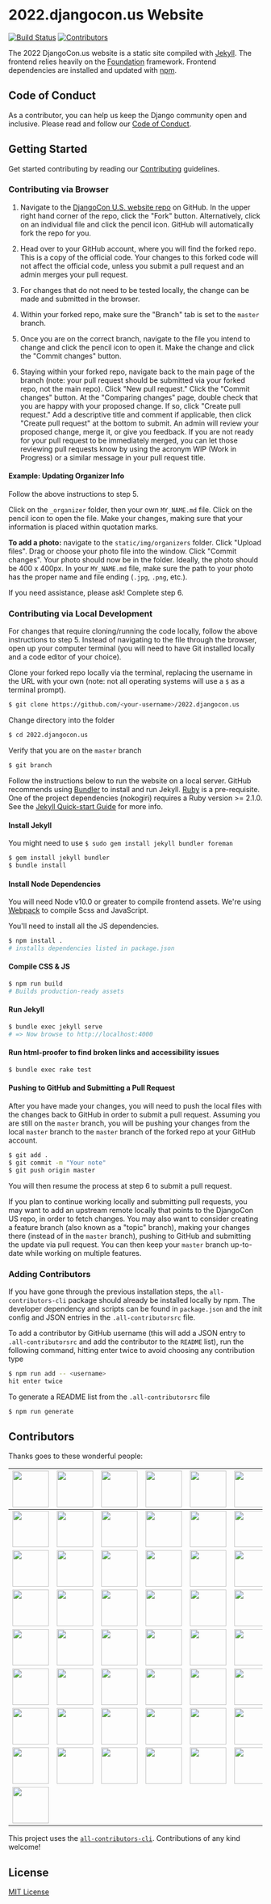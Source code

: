 # 2022.djangocon.us Website

[![Build Status](https://travis-ci.org/djangocon/2022.djangocon.us.svg?branch=master)](https://travis-ci.org/djangocon/2022.djangocon.us) [![Contributors](https://img.shields.io/github/contributors/djangocon/2022.djangocon.us.svg)](https://github.com/djangocon/2022.djangocon.us/graphs/contributors)

The 2022 DjangoCon.us website is a static site compiled with [Jekyll](https://jekyllrb.com/docs/home/). The frontend relies heavily on the [Foundation](http://foundation.zurb.com/sites/docs/) framework. Frontend dependencies are installed and updated with [npm](https://www.npmjs.com/).

## Code of Conduct

As a contributor, you can help us keep the Django community open and inclusive.
Please read and follow our [Code of Conduct](CODE_OF_CONDUCT.md).

## Getting Started

Get started contributing by reading our [Contributing](CONTRIBUTING.md) guidelines.

### Contributing via Browser

1. Navigate to the [DjangoCon U.S. website repo](https://github.com/djangocon/2022.djangocon.us) on GitHub. In the upper right hand corner of the repo, click the "Fork" button. Alternatively, click on an individual file and click the pencil icon. GitHub will automatically fork the repo for you.

2. Head over to your GitHub account, where you will find the forked repo. This is a copy of the official code. Your changes to this forked code will not affect the official code, unless you submit a pull request and an admin merges your pull request.

3. For changes that do not need to be tested locally, the change can be made and submitted in the browser.

4. Within your forked repo, make sure the "Branch" tab is set to the `master` branch.

5. Once you are on the correct branch, navigate to the file you intend to change and click the pencil icon to open it. Make the change and click the "Commit changes" button.

6. Staying within your forked repo, navigate back to the main page of the branch (note: your pull request should be submitted via your forked repo, not the main repo). Click "New pull request." Click the "Commit changes" button. At the "Comparing changes" page, double check that you are happy with your proposed change. If so, click "Create pull request." Add a descriptive title and comment if applicable, then click "Create pull request" at the bottom to submit. An admin will review your proposed change, merge it, or give you feedback. If you are not ready for your pull request to be immediately merged, you can let those reviewing pull requests know by using the acronym WIP (Work in Progress) or a similar message in your pull request title.

#### Example: Updating Organizer Info

Follow the above instructions to step 5.

Click on the `_organizer` folder, then your own `MY_NAME.md` file. Click on the pencil icon to open the file. Make your changes, making sure that your information is placed within quotation marks.

**To add a photo:** navigate to the `static/img/organizers` folder. Click "Upload files". Drag or choose your photo file into the window. Click "Commit changes". Your photo should now be in the folder. Ideally, the photo should be 400 x 400px. In your `MY_NAME.md` file, make sure the path to your photo has the proper name and file ending (`.jpg`, `.png`, etc.).

If you need assistance, please ask! Complete step 6.

### Contributing via Local Development

For changes that require cloning/running the code locally, follow the above instructions to step 5. Instead of navigating to the file through the browser, open up your computer terminal (you will need to have Git installed locally and a code editor of your choice).

Clone your forked repo locally via the terminal, replacing the username in the URL with your own (note: not all operating systems will use a `$` as a terminal prompt).

```bash
$ git clone https://github.com/<your-username>/2022.djangocon.us
```

Change directory into the folder

```bash
$ cd 2022.djangocon.us
```

Verify that you are on the `master` branch

```bash
$ git branch
```

Follow the instructions below to run the website on a local server. GitHub recommends using [Bundler](http://bundler.io/) to install and run Jekyll. [Ruby](https://www.ruby-lang.org) is a pre-requisite. One of the project dependencies (nokogiri) requires a Ruby version >= 2.1.0. See the [Jekyll Quick-start Guide](https://jekyllrb.com/docs/quickstart/) for more info.

#### Install Jekyll

You might need to use ```$ sudo gem install jekyll bundler foreman```

```bash
$ gem install jekyll bundler
$ bundle install
```

#### Install Node Dependencies

You will need Node v10.0 or greater to compile frontend assets. We're using [Webpack](https://webpack.js.org/) to compile Scss and JavaScript.

You'll need to install all the JS dependencies.

```bash
$ npm install .
# installs dependencies listed in package.json
```

#### Compile CSS & JS

```bash
$ npm run build
# Builds production-ready assets
```

#### Run Jekyll

```bash
$ bundle exec jekyll serve
# => Now browse to http://localhost:4000
```

#### Run html-proofer to find broken links and accessibility issues

```bash
$ bundle exec rake test
```

#### Pushing to GitHub and Submitting a Pull Request

After you have made your changes, you will need to push the local files with the changes back to GitHub in order to submit a pull request. Assuming you are still on the `master` branch, you will be pushing your changes from the local `master` branch to the `master` branch of the forked repo at your GitHub account.

```bash
$ git add .
$ git commit -m "Your note"
$ git push origin master
```

You will then resume the process at step 6 to submit a pull request.

If you plan to continue working locally and submitting pull requests, you may want to add an upstream remote locally that points to the DjangoCon US repo, in order to fetch changes. You may also want to consider creating a feature branch (also known as a "topic" branch), making your changes there (instead of in the `master` branch), pushing to GitHub and submitting the update via pull request. You can then keep your `master` branch up-to-date while working on multiple features.

### Adding Contributors

If you have gone through the previous installation steps, the `all-contributors-cli` package should already be installed locally by npm. The developer dependency and scripts can be found in `package.json` and the init config and JSON entries in the `.all-contributorsrc` file.

To add a contributor by GitHub username (this will add a JSON entry to `.all-contributorsrc` and add the contributor to the `README` list), run the following command, hitting enter twice to avoid choosing any contribution type

```bash
$ npm run add -- <username>
hit enter twice
```

To generate a README list from the `.all-contributorsrc` file

```bash
$ npm run generate
```

## Contributors

Thanks goes to these wonderful people:

<!-- ALL-CONTRIBUTORS-LIST:START - Do not remove or modify this section -->
<!-- prettier-ignore -->
| <a href='http://mtrythall.com'><img src='https://avatars2.githubusercontent.com/u/84750?v=3' width='72px;'/></a> | <a href='http://jefftriplett.com/'><img src='https://avatars2.githubusercontent.com/u/50527?v=3' width='72px;'/></a> | <a href='http://KellyCreativeTech.com'><img src='https://avatars3.githubusercontent.com/u/202590?v=3' width='72px;'/></a> | <a href='http://laceyhenschel.com'><img src='https://avatars2.githubusercontent.com/u/2286304?v=3' width='72px;'/></a> | <a href='http://katherinemichel.github.io'><img src='https://avatars3.githubusercontent.com/u/4193054?v=3' width='72px;'/></a> | <a href='http://www.PeregrineSalon.com'><img src='https://avatars3.githubusercontent.com/u/68164?v=3' width='72px;'/></a> | <a href='https://github.com/rebkin05'><img src='https://avatars1.githubusercontent.com/u/13985355?v=3' width='72px;'/></a> | <a href='https://github.com/deatonjm'><img src='https://avatars0.githubusercontent.com/u/3345131?v=3' width='72px;'/></a> |
| :---: | :---: | :---: | :---: | :---: | :---: | :---: | :---: |
| <a href='http://twitter.com/webmedic'><img src='https://avatars1.githubusercontent.com/u/744669?v=3' width='72px;'/></a> | <a href='https://github.com/Nandutu'><img src='https://avatars1.githubusercontent.com/u/7518308?v=3' width='72px;'/></a> | <a href='http:/anna-oz.tumblr.com'><img src='https://avatars2.githubusercontent.com/u/8700795?v=3' width='72px;'/></a> | <a href='http://about.me/craigbruce'><img src='https://avatars2.githubusercontent.com/u/1503648?v=3' width='72px;'/></a> | <a href='https://github.com/daheats'><img src='https://avatars2.githubusercontent.com/u/20408533?v=3' width='72px;'/></a> | <a href='https://github.com/jessiofhall'><img src='https://avatars0.githubusercontent.com/u/12751372?v=3' width='72px;'/></a> | <a href='https://github.com/SaraDGore'><img src='https://avatars3.githubusercontent.com/u/2285473?v=3' width='72px;'/></a> | <a href='http://kojoidrissa.com/'><img src='https://avatars3.githubusercontent.com/u/5251109?v=3' width='72px;'/></a> |
| <a href='https://github.com/moniquemurphy'><img src='https://avatars0.githubusercontent.com/u/13872721?v=3' width='72px;'/></a> | <a href='https://github.com/amfitz'><img src='https://avatars0.githubusercontent.com/u/15040326?v=3' width='72px;'/></a> | <a href='https://github.com/cholmes5'><img src='https://avatars2.githubusercontent.com/u/27741978?v=3' width='72px;'/></a> | <a href='http://www.databasesoup.com'><img src='https://avatars3.githubusercontent.com/u/115146?v=3' width='72px;'/></a> | <a href='http://glasnt.com'><img src='https://avatars0.githubusercontent.com/u/813732?v=3' width='72px;'/></a> | <a href='https://github.com/lgh2'><img src='https://avatars0.githubusercontent.com/u/17437250?v=4' width='72px;'/></a> | <a href='http://phildini.net'><img src='https://avatars3.githubusercontent.com/u/710999?v=4' width='72px;'/></a> | <a href='https://github.com/h34th3r329'><img src='https://avatars1.githubusercontent.com/u/15834992?v=4' width='72px;'/></a> |
| <a href='http://twitter.com/jackmccloy'><img src='https://avatars2.githubusercontent.com/u/7756138?v=4' width='72px;'/></a> | <a href='https://github.com/ariannedee'><img src='https://avatars2.githubusercontent.com/u/2425730?v=4' width='72px;'/></a> | <a href='http://ana-balica.github.io/'><img src='https://avatars3.githubusercontent.com/u/2039122?v=4' width='72px;'/></a> | <a href='http://jonibologna.com/'><img src='https://avatars0.githubusercontent.com/u/5723303?v=4' width='72px;'/></a> | <a href='http://lmdragun.github.io'><img src='https://avatars0.githubusercontent.com/u/11346889?v=4' width='72px;'/></a> | <a href='https://www.davidfischer.name/'><img src='https://avatars3.githubusercontent.com/u/185043?v=4' width='72px;'/></a> | <a href='https://github.com/fcurella'><img src='https://avatars3.githubusercontent.com/u/89607?v=4' width='72px;'/></a> | <a href='http://thekennethlove.com'><img src='https://avatars1.githubusercontent.com/u/11908?v=4' width='72px;'/></a> |
| <a href='https://github.com/katialira'><img src='https://avatars3.githubusercontent.com/u/8711200?v=4' width='72px;'/></a> | <a href='https://emullaney.github.io'><img src='https://avatars0.githubusercontent.com/u/11393311?v=4' width='72px;'/></a> | <a href='http://www.adamfast.com'><img src='https://avatars0.githubusercontent.com/u/135851?v=4' width='72px;'/></a> | <a href='http://robertroskam.com'><img src='https://avatars3.githubusercontent.com/u/806571?v=4' width='72px;'/></a> | <a href='http://www.rmcomplexity.com'><img src='https://avatars0.githubusercontent.com/u/4007280?v=4' width='72px;'/></a> | <a href='https://github.com/drewbrew'><img src='https://avatars1.githubusercontent.com/u/7773256?v=4' width='72px;'/></a> | <a href='https://github.com/oreo1029'><img src='https://avatars1.githubusercontent.com/u/24420647?v=4' width='72px;'/></a> | <a href='https://noumenal.es/'><img src='https://avatars1.githubusercontent.com/u/64686?v=4' width='72px;'/></a> |
| <a href='https://github.com/rlconley'><img src='https://avatars1.githubusercontent.com/u/6653029?v=4' width='72px;'/></a> | <a href='https://flinkman.com'><img src='https://avatars1.githubusercontent.com/u/29408?v=4' width='72px;'/></a> | <a href='https://github.com/oboechick'><img src='https://avatars1.githubusercontent.com/u/15068476?v=4' width='72px;'/></a> | <a href='http://humrich.us'><img src='https://avatars1.githubusercontent.com/u/4661889?v=4' width='72px;'/></a> | <a href='http://nicolezuckerman.com'><img src='https://avatars0.githubusercontent.com/u/2499004?v=4' width='72px;'/></a> | <a href='https://github.com/troy2914'><img src='https://avatars0.githubusercontent.com/u/8680944?v=4' width='72px;'/></a> | <a href='https://github.com/bdeangelis'><img src='https://avatars0.githubusercontent.com/u/1050007?v=4' width='72px;'/></a> | <a href='https://github.com/jlgimeno'><img src='https://avatars0.githubusercontent.com/u/17421585?v=4' width='72px;'/></a> |
| <a href='https://github.com/cedarfall'><img src='https://avatars2.githubusercontent.com/u/50991099?v=4' width='72px;'/></a> | <a href='https://github.com/VishvajitP'><img src='https://avatars3.githubusercontent.com/u/5609697?v=4' width='72px;'/></a> | <a href='http://nicoledominguez.com'><img src='https://avatars0.githubusercontent.com/u/915966?v=4' width='72px;'/></a> | <a href='https://github.com/darkcloud1801'><img src='https://avatars3.githubusercontent.com/u/5150596?v=4' width='72px;'/></a> | <a href='http://www.TheGeekyWay.com'><img src='https://avatars3.githubusercontent.com/u/8039608?v=4' width='72px;'/></a> | <a href='https://chriswilcox.dev'><img src='https://avatars2.githubusercontent.com/u/638797?v=4' width='72px;'/></a> | <a href='http://micahlyle.com'><img src='https://avatars1.githubusercontent.com/u/10660805?v=4' width='72px;'/></a> | <a href='https://github.com/apps/dependabot'><img src='https://avatars0.githubusercontent.com/in/29110?v=4' width='72px;'/></a> |
| <a href='http://snowgiraffe.com'><img src='https://avatars3.githubusercontent.com/u/59829?v=4' width='72px;'/></a> | <a href='https://dane.engineering'><img src='https://avatars3.githubusercontent.com/u/1808306?v=4' width='72px;'/></a> | <a href='http://www.DawnWages.info/apps'><img src='https://avatars1.githubusercontent.com/u/20374042?v=4' width='72px;'/></a> | <a href='https://github.com/felipe-lee'><img src='https://avatars0.githubusercontent.com/u/35938642?v=4' width='72px;'/></a> | <a href='http://frances.codes'><img src='https://avatars2.githubusercontent.com/u/15336794?v=4' width='72px;'/></a> | <a href='https://github.com/mwhansen'><img src='https://avatars3.githubusercontent.com/u/374299?v=4' width='72px;'/></a> | <a href='https://coderanger.net/'><img src='https://avatars1.githubusercontent.com/u/128243?v=4' width='72px;'/></a> | <a href='http://treyhunner.com'><img src='https://avatars0.githubusercontent.com/u/285352?v=4' width='72px;'/></a> |
| <a href='https://wsvincent.com'><img src='https://avatars0.githubusercontent.com/u/766418?v=4' width='72px;'/></a> |
<!-- ALL-CONTRIBUTORS-LIST:END -->

This project uses the [`all-contributors-cli`](https://www.npmjs.com/package/all-contributors-cli). Contributions of any kind welcome!

## License

[MIT License](LICENSE)
